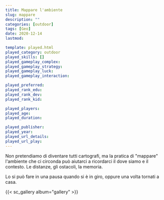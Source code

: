 ```yaml
---
title: Mappare l'ambiente
slug: mappare
description: ""
categories: [outdoor]
tags: [Geo]
date: 2020-12-14
lastmod: 

template: played.html
played_category: outdoor
played_skills: []
played_gameplay_complex: 
played_gameplay_strategy: 
played_gameplay_luck: 
played_gameplay_interaction: 

played_preferred: 
played_rank_edu: 
played_rank_dev: 
played_rank_kid: 

played_players: 
played_age: 
played_duration: 

played_publisher: 
played_year: 
played_url_details: 
played_url_play: 
---
```


Non pretendiamo di diventare tutti cartografi, ma la pratica di "mappare" l'ambiente che ci circonda può aiutarci a ricordarci il dove siamo e il contesto. Le distanze, gli ostacoli, la memoria.

Lo si può fare in una pausa quando si è in giro, oppure una volta tornati a casa.

{{< sc_gallery album="gallery" >}}

